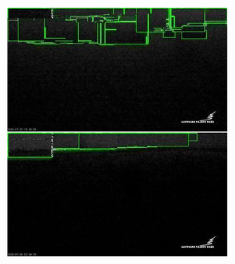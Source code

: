 ![20200725-222054-225059](in/20200725/20200725-222054-225059_0_.jpg)
![20200726-013039-020044](in/20200726/20200726-013039-020044_0_.jpg)
